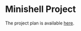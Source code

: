 # Minishell Project

The project plan is available [here](https://your-username.github.io/your-repository-name/).

